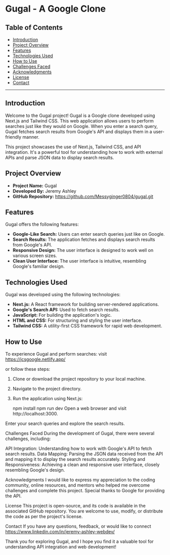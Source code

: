 # Gugal - A Google Clone

## Table of Contents
- [Introduction](#introduction)
- [Project Overview](#project-overview)
- [Features](#features)
- [Technologies Used](#technologies-used)
- [How to Use](#how-to-use)
- [Challenges Faced](#challenges-faced)
- [Acknowledgments](#acknowledgments)
- [License](#license)
- [Contact](#contact)

---

## Introduction

Welcome to the Gugal project! Gugal is a Google clone developed using Next.js and Tailwind CSS. This web application allows users to perform searches just like they would on Google. When you enter a search query, Gugal fetches search results from Google's API and displays them in a user-friendly manner.

This project showcases the use of Next.js, Tailwind CSS, and API integration. It's a powerful tool for understanding how to work with external APIs and parse JSON data to display search results.

## Project Overview

- **Project Name:** Gugal
- **Developed By:** Jeremy Ashley
- **GitHub Repository:** https://github.com/Messyginger0804/gugal.git

## Features

Gugal offers the following features:

- **Google-Like Search:** Users can enter search queries just like on Google.
- **Search Results:** The application fetches and displays search results from Google's API.
- **Responsive Design:** The user interface is designed to work well on various screen sizes.
- **Clean User Interface:** The user interface is intuitive, resembling Google's familiar design.

## Technologies Used

Gugal was developed using the following technologies:

- **Next.js:** A React framework for building server-rendered applications.
- **Google's Search API:** Used to fetch search results.
- **JavaScript:** For building the application's logic.
- **HTML and CSS:** For structuring and styling the user interface.
- **Tailwind CSS:** A utility-first CSS framework for rapid web development.

## How to Use

To experience Gugal and perform searches:
visit https://jcsgoogle.netlify.app/

 or follow these steps:

1. Clone or download the project repository to your local machine.

2. Navigate to the project directory.

3. Run the application using Next.js:

   npm install
   npm run dev
Open a web browser and visit http://localhost:3000.

Enter your search queries and explore the search results.

Challenges Faced
During the development of Gugal, there were several challenges, including:

API Integration: Understanding how to work with Google's API to fetch search results.
Data Mapping: Parsing the JSON data received from the API and mapping it to display the search results accurately.
Styling and Responsiveness: Achieving a clean and responsive user interface, closely resembling Google's design.

Acknowledgments
I would like to express my appreciation to the coding community, online resources, and mentors who helped me overcome challenges and complete this project. Special thanks to Google for providing the API.

License
This project is open-source, and its code is available in the associated GitHub repository. You are welcome to use, modify, or distribute the code as per the project's license.

Contact
If you have any questions, feedback, or would like to connect https://www.linkedin.com/in/jeremy-ashley-webdev/

Thank you for exploring Gugal, and I hope you find it a valuable tool for understanding API integration and web development!